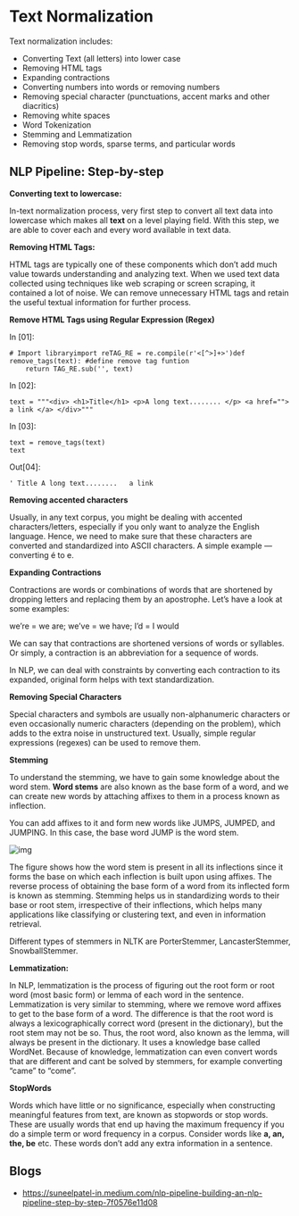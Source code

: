 # Text Normalization

Text normalization includes:

- Converting Text (all letters) into lower case
- Removing HTML tags
- Expanding contractions
- Converting numbers into words or removing numbers
- Removing special character (punctuations, accent marks and other diacritics)
- Removing white spaces
- Word Tokenization
- Stemming and Lemmatization
- Removing stop words, sparse terms, and particular words

## **NLP Pipeline: Step-by-step**

**Converting text to lowercase:**

In-text normalization process, very first step to convert all text data into lowercase which makes all **text** on a level playing field. With this step, we are able to cover each and every word available in text data.

**Removing HTML Tags:**

HTML tags are typically one of these components which don’t add much value towards understanding and analyzing text. When we used text data collected using techniques like web scraping or screen scraping, it contained a lot of noise. We can remove unnecessary HTML tags and retain the useful textual information for further process.

**Remove HTML Tags using Regular Expression (Regex)**

In [01]:

```
# Import libraryimport reTAG_RE = re.compile(r'<[^>]+>')def remove_tags(text): #define remove tag funtion
    return TAG_RE.sub('', text)
```

In [02]:

```
text = """<div> <h1>Title</h1> <p>A long text........ </p> <a href=""> a link </a> </div>"""
```

In [03]:

```
text = remove_tags(text)
text
```

Out[04]:

```
' Title A long text........   a link
```

**Removing accented characters**

Usually, in any text corpus, you might be dealing with accented characters/letters, especially if you only want to analyze the English language. Hence, we need to make sure that these characters are converted and standardized into ASCII characters. A simple example — converting é to e.

**Expanding Contractions**

Contractions are words or combinations of words that are shortened by dropping letters and replacing them by an apostrophe. Let’s have a look at some examples:

we’re = we are; we’ve = we have; I’d = I would

We can say that contractions are shortened versions of words or syllables. Or simply, a contraction is an abbreviation for a sequence of words.

In NLP, we can deal with constraints by converting each contraction to its expanded, original form helps with text standardization.

**Removing Special Characters**

Special characters and symbols are usually non-alphanumeric characters or even occasionally numeric characters (depending on the problem), which adds to the extra noise in unstructured text. Usually, simple regular expressions (regexes) can be used to remove them.

**Stemming**

To understand the stemming, we have to gain some knowledge about the word stem. **Word stems** are also known as the base form of a word, and we can create new words by attaching affixes to them in a process known as inflection.

You can add affixes to it and form new words like JUMPS, JUMPED, and JUMPING. In this case, the base word JUMP is the word stem.

![img](/Users/zhanghui41/workspace/zh794390558.github.io/src/_static/word-stem.jpeg)

The figure shows how the word stem is present in all its inflections since it forms the base on which each inflection is built upon using affixes. The reverse process of obtaining the base form of a word from its inflected form is known as stemming. Stemming helps us in standardizing words to their base or root stem, irrespective of their inflections, which helps many applications like classifying or clustering text, and even in information retrieval.

Different types of stemmers in NLTK are PorterStemmer, LancasterStemmer, SnowballStemmer.

**Lemmatization:**

In NLP, lemmatization is the process of figuring out the root form or root word (most basic form) or lemma of each word in the sentence. Lemmatization is very similar to stemming, where we remove word affixes to get to the base form of a word. The difference is that the root word is always a lexicographically correct word (present in the dictionary), but the root stem may not be so. Thus, the root word, also known as the lemma, will always be present in the dictionary. It uses a knowledge base called WordNet. Because of knowledge, lemmatization can even convert words that are different and cant be solved by stemmers, for example converting “came” to “come”.

**StopWords**

Words which have little or no significance, especially when constructing meaningful features from text, are known as stopwords or stop words. These are usually words that end up having the maximum frequency if you do a simple term or word frequency in a corpus. Consider words like **a, an, the, be** etc. These words don’t add any extra information in a sentence.



## Blogs

* https://suneelpatel-in.medium.com/nlp-pipeline-building-an-nlp-pipeline-step-by-step-7f0576e11d08